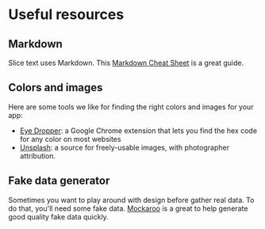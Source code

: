 # Useful resources

## Markdown

Slice text uses Markdown. This [Markdown Cheat Sheet](https://www.markdownguide.org/cheat-sheet/) is a great guide.

## Colors and images

Here are some tools we like for finding the right colors and images for your app:

* [Eye Dropper](https://chrome.google.com/webstore/detail/eye-dropper/hmdcmlfkchdmnmnmheododdhjedfccka?hl=en): a Google Chrome extension that lets you find the hex code for any color on most websites
* [Unsplash](https://unsplash.com/): a source for freely-usable images, with photographer attribution.

## Fake data generator

Sometimes you want to play around with design before gather real data. To do that, you'll need some fake data. [Mockaroo](https://www.mockaroo.com/) is a great to help generate good quality fake data quickly. 


